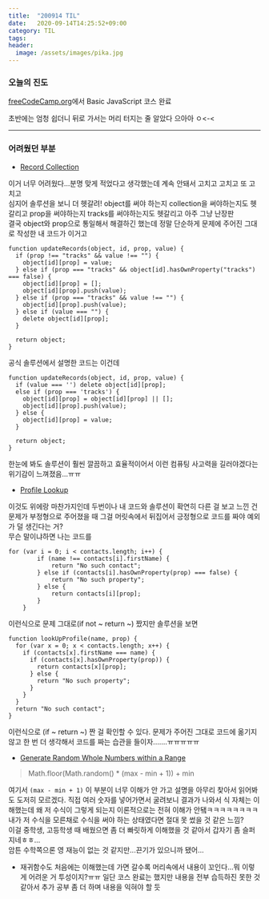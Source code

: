 ```yaml
---
title:  "200914 TIL"
date:   2020-09-14T14:25:52+09:00
category: TIL
tags: 
header:
  image: /assets/images/pika.jpg
---
```


<h3>오늘의 진도</h3>

[freeCodeCamp.org](https://www.freecodecamp.org/)에서 Basic JavaScript 코스 완료

초반에는 엄청 쉽더니 뒤로 가서는 머리 터지는 줄 알았다 으아아 ㅇ<-<

<hr>

<h3>어려웠던 부분</h3>

 - [Record Collection](https://www.freecodecamp.org/learn/javascript-algorithms-and-data-structures/basic-javascript/record-collection#)

이거 너무 어려웠다...분명 맞게 적었다고 생각했는데 계속 안돼서 고치고 고치고 또 고치고
<br>심지어 솔루션을 보니 더 헷갈려! object를 써야 하는지 collection을 써야하는지도 헷갈리고 prop을 써야하는지 tracks를 써야하는지도 헷갈리고 아주 그냥 난장판
<br>결국 object와 prop으로 통일해서 해결하긴 했는데 정말 단순하게 문제에 주어진 그대로 작성한 내 코드가 이거고

```
function updateRecords(object, id, prop, value) {
  if (prop !== "tracks" && value !== "") {
    object[id][prop] = value;
  } else if (prop === "tracks" && object[id].hasOwnProperty("tracks") === false) {
    object[id][prop] = [];
    object[id][prop].push(value);
  } else if (prop === "tracks" && value !== "") {
    object[id][prop].push(value);
  } else if (value === "") {
    delete object[id][prop];
  }
  
  return object;
}
```

공식 솔루션에서 설명한 코드는 이건데

```
function updateRecords(object, id, prop, value) {
  if (value === '') delete object[id][prop];
  else if (prop === 'tracks') {
    object[id][prop] = object[id][prop] || [];
    object[id][prop].push(value);
  } else {
    object[id][prop] = value;
  }

  return object;
}
```

한눈에 봐도 솔루션이 훨씬 깔끔하고 효율적이어서 이런 컴퓨팅 사고력을 길러야겠다는 위기감이 느껴졌음...ㅠㅠ

 - [Profile Lookup](https://www.freecodecamp.org/learn/javascript-algorithms-and-data-structures/basic-javascript/profile-lookup)

이것도 위에랑 마찬가지인데 두번이나 내 코드와 솔루션이 확연히 다른 걸 보고 느낀 건 문제가 부정형으로 주어졌을 때 그걸 머릿속에서 뒤집어서 긍정형으로 코드를 짜야 예외가 덜 생긴다는 거?
<br>무슨 말이냐하면 나는 코드를

```
for (var i = 0; i < contacts.length; i++) {
        if (name !== contacts[i].firstName) {
            return "No such contact";
        } else if (contacts[i].hasOwnProperty(prop) === false) {
            return "No such property";
        } else {
            return contacts[i][prop];
        }
    }
```

이런식으로 문제 그대로(if not ~ return ~) 짰지만 솔루션을 보면

```
function lookUpProfile(name, prop) {
  for (var x = 0; x < contacts.length; x++) {
    if (contacts[x].firstName === name) {
      if (contacts[x].hasOwnProperty(prop)) {
        return contacts[x][prop];
      } else {
        return "No such property";
      }
    }
  }
  return "No such contact";
}
```

이런식으로 (if ~ return ~) 짠 걸 확인할 수 있다. 문제가 주어진 그대로 코드에 옮기지 않고 한 번 더 생각해서 코드를 짜는 습관을 들이자.......ㅠㅠㅠㅠㅠ

 - [Generate Random Whole Numbers within a Range](https://www.freecodecamp.org/learn/javascript-algorithms-and-data-structures/basic-javascript/generate-random-whole-numbers-within-a-range)

>Math.floor(Math.random() * (max - min + 1)) + min

여기서 ```(max - min + 1)``` 이 부분이 너무 이해가 안 가고 설명을 아무리 찾아서 읽어봐도 도저히 모르겠다. 직접 여러 숫자를 넣어가면서 굴려보니 결과가 나와서 식 자체는 이해했는데 
왜 저 수식이 그렇게 되는지 이론적으로는 전혀 이해가 안됔ㅋㅋㅋㅋㅋㅋㅋㅋ내가 저 수식을 모른채로 수식을 써야 하는 상태였다면 절대 못 썼을 것 같은 느낌?
<br>이걸 중학생, 고등학생 때 배웠으면 좀 더 빠릿하게 이해했을 것 같아서 갑자기 좀 슬퍼지네ㅎㅎ...
<br>암튼 수학쪽으론 영 재능이 없는 것 같지만...끈기가 있으니까 됐어... 

 - 재귀함수도 처음에는 이해했는데 가면 갈수록 머리속에서 내용이 꼬인다...뭐 이렇게 어려운 거 투성이지?ㅠㅠ 일단 코스 완료는 했지만 내용을 전부 습득하진 못한 것 같아서 추가 공부 좀 더 하며 내용을 익혀야 할 듯